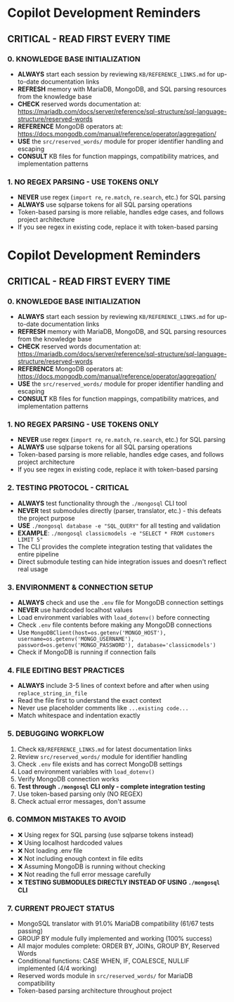 # Copilot Development Reminders

## CRITICAL - READ FIRST EVERY TIME

### 0. KNOWLEDGE BASE INITIALIZATION
- **ALWAYS** start each session by reviewing `KB/REFERENCE_LINKS.md` for up-to-date documentation links
- **REFRESH** memory with MariaDB, MongoDB, and SQL parsing resources from the knowledge base
- **CHECK** reserved words documentation at: https://mariadb.com/docs/server/reference/sql-structure/sql-language-structure/reserved-words
- **REFERENCE** MongoDB operators at: https://docs.mongodb.com/manual/reference/operator/aggregation/
- **USE** the `src/reserved_words/` module for proper identifier handling and escaping
- **CONSULT** KB files for function mappings, compatibility matrices, and implementation patterns

### 1. NO REGEX PARSING - USE TOKENS ONLY
- **NEVER** use regex (`import re`, `re.match`, `re.search`, etc.) for SQL parsing
- **ALWAYS** use sqlparse tokens for all SQL parsing operations
- Token-based parsing is more reliable, handles edge cases, and follows project architecture
- If you see regex in existing code, replace it with token-based parsing

# Copilot Development Reminders

## CRITICAL - READ FIRST EVERY TIME

### 0. KNOWLEDGE BASE INITIALIZATION
- **ALWAYS** start each session by reviewing `KB/REFERENCE_LINKS.md` for up-to-date documentation links
- **REFRESH** memory with MariaDB, MongoDB, and SQL parsing resources from the knowledge base
- **CHECK** reserved words documentation at: https://mariadb.com/docs/server/reference/sql-structure/sql-language-structure/reserved-words
- **REFERENCE** MongoDB operators at: https://docs.mongodb.com/manual/reference/operator/aggregation/
- **USE** the `src/reserved_words/` module for proper identifier handling and escaping
- **CONSULT** KB files for function mappings, compatibility matrices, and implementation patterns

### 1. NO REGEX PARSING - USE TOKENS ONLY
- **NEVER** use regex (`import re`, `re.match`, `re.search`, etc.) for SQL parsing
- **ALWAYS** use sqlparse tokens for all SQL parsing operations
- Token-based parsing is more reliable, handles edge cases, and follows project architecture
- If you see regex in existing code, replace it with token-based parsing

### 2. TESTING PROTOCOL - CRITICAL
- **ALWAYS** test functionality through the `./mongosql` CLI tool
- **NEVER** test submodules directly (parser, translator, etc.) - this defeats the project purpose
- **USE** `./mongosql database -e "SQL_QUERY"` for all testing and validation
- **EXAMPLE**: `./mongosql classicmodels -e "SELECT * FROM customers LIMIT 5"`
- The CLI provides the complete integration testing that validates the entire pipeline
- Direct submodule testing can hide integration issues and doesn't reflect real usage

### 3. ENVIRONMENT & CONNECTION SETUP
- **ALWAYS** check and use the `.env` file for MongoDB connection settings
- **NEVER** use hardcoded localhost values
- Load environment variables with `load_dotenv()` before connecting
- Check `.env` file contents before making any MongoDB connections
- Use `MongoDBClient(host=os.getenv('MONGO_HOST'), username=os.getenv('MONGO_USERNAME'), password=os.getenv('MONGO_PASSWORD'), database='classicmodels')`
- Check if MongoDB is running if connection fails

### 4. FILE EDITING BEST PRACTICES
- **ALWAYS** include 3-5 lines of context before and after when using `replace_string_in_file`
- Read the file first to understand the exact context
- Never use placeholder comments like `...existing code...`
- Match whitespace and indentation exactly

### 5. DEBUGGING WORKFLOW
1. Check `KB/REFERENCE_LINKS.md` for latest documentation links
2. Review `src/reserved_words/` module for identifier handling
3. Check `.env` file exists and has correct MongoDB settings
4. Load environment variables with `load_dotenv()`
5. Verify MongoDB connection works
6. **Test through `./mongosql` CLI only - complete integration testing**
7. Use token-based parsing only (NO REGEX)
8. Check actual error messages, don't assume

### 6. COMMON MISTAKES TO AVOID
- ❌ Using regex for SQL parsing (use sqlparse tokens instead)
- ❌ Using localhost hardcoded values
- ❌ Not loading .env file
- ❌ Not including enough context in file edits
- ❌ Assuming MongoDB is running without checking
- ❌ Not reading the full error message carefully
- ❌ **TESTING SUBMODULES DIRECTLY INSTEAD OF USING `./mongosql` CLI**

### 7. CURRENT PROJECT STATUS
- MongoSQL translator with 91.0% MariaDB compatibility (61/67 tests passing)
- GROUP BY module fully implemented and working (100% success)
- All major modules complete: ORDER BY, JOINs, GROUP BY, Reserved Words
- Conditional functions: CASE WHEN, IF, COALESCE, NULLIF implemented (4/4 working)
- Reserved words module in `src/reserved_words/` for MariaDB compatibility
- Token-based parsing architecture throughout project